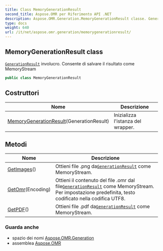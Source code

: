 ```yaml
---
title: Class MemoryGenerationResult
second_title: Aspose.OMR per Riferimento API .NET
description: Aspose.OMR.Generation.MemoryGenerationResult classe. GenerationResult involucro. Consente di salvare il risultato come MemoryStream
type: docs
weight: 640
url: /it/net/aspose.omr.generation/memorygenerationresult/
---
```

## MemoryGenerationResult class

[`GenerationResult`](../generationresult/) involucro. Consente di salvare il risultato come MemoryStream

```csharp
public class MemoryGenerationResult
```

## Costruttori

| Nome | Descrizione |
| --- | --- |
| [MemoryGenerationResult](memorygenerationresult/)(GenerationResult) | Inizializza l'istanza del wrapper. |

## Metodi

| Nome | Descrizione |
| --- | --- |
| [GetImages](../../aspose.omr.generation/memorygenerationresult/getimages/)() | Ottieni file .png da[`GenerationResult`](../generationresult/) come MemoryStream. |
| [GetOmr](../../aspose.omr.generation/memorygenerationresult/getomr/)(Encoding) | Ottieni il contenuto del file .omr dal file[`GenerationResult`](../generationresult/) come MemoryStream. Per impostazione predefinita, testo codificato nella codifica UTF8. |
| [GetPDF](../../aspose.omr.generation/memorygenerationresult/getpdf/)() | Ottieni file .pdf da[`GenerationResult`](../generationresult/) come MemoryStream. |

### Guarda anche

* spazio dei nomi [Aspose.OMR.Generation](../../aspose.omr.generation/)
* assemblea [Aspose.OMR](../../)


